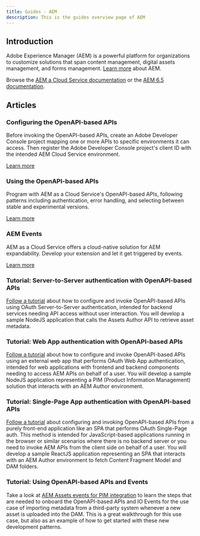 ```yaml
---
title: Guides - AEM
description: This is the guides overview page of AEM 
---
```


## Introduction

Adobe Experience Manager (AEM) is a powerful platform for organizations to customize solutions that span content management, digital assets management, and forms management. [Learn more](https://business.adobe.com/products/experience-manager/adobe-experience-manager.html) about AEM.

Browse the [AEM a Cloud Service documentation](https://experienceleague.adobe.com/docs/experience-manager-cloud-service/content/home.html) or the [AEM 6.5 documentation](https://experienceleague.adobe.com/docs/experience-manager-65.html).

## Articles

### Configuring the OpenAPI-based APIs

Before invoking the OpenAPI-based APIs, create an Adobe Developer Console project mapping one or more APIs to specific environments it can access. Then register the Adobe Developer Console project's client ID with the intended AEM Cloud Service environment.

[Learn more](https://experienceleague.adobe.com/en/docs/experience-manager-cloud-service/content/implementing/developing/open-api-based-apis#configuring-api-access)

### Using the OpenAPI-based APIs

Program with AEM as a Cloud Service's OpenAPI-based APIs, following patterns including authentication, error handling, and selecting between stable and experimental versions.

[Learn more](/src/pages/guides/how-to/index.md)

### AEM Events

AEM as a Cloud Service offers a cloud-native solution for AEM expandability. Develop your extension and let it get triggered by events.

[Learn more](/src/pages/guides/events/index.md)

### Tutorial: Server-to-Server authentication with OpenAPI-based APIs

[Follow a tutorial](https://experienceleague.adobe.com/en/docs/experience-manager-learn/cloud-service/aem-apis/openapis/invoke-api-using-oauth-s2s) about how to configure and invoke OpenAPI-based APIs using OAuth Server-to-Server authentication, intended for backend services needing API access without user interaction. You will develop a sample NodeJS application that calls the Assets Author API to retrieve asset metadata.

### Tutorial: Web App authentication with OpenAPI-based APIs

[Follow a tutorial](https://experienceleague.adobe.com/en/docs/experience-manager-learn/cloud-service/aem-apis/invoke-openapi-based-aem-apis-from-web-app) about how to configure and invoke OpenAPI-based APIs using an external web app that performs OAuth Web App authentication, intended for web applications with frontend and backend components needing to access AEM APIs on behalf of a user. You will develop a sample NodeJS application representing a PIM (Product Information Management) solution that interacts with an AEM Author environment.

### Tutorial: Single-Page App authentication with OpenAPI-based APIs

[Follow a tutorial](https://experienceleague.adobe.com/en/docs/experience-manager-learn/cloud-service/aem-apis/openapis/invoke-api-using-oauth-single-page-app) about configuring and invoking OpenAPI-based APIs from a purely front-end application like an SPA that performs OAuth Single-Page auth. This method is intended for JavaScript-based applications running in the browser or similar scenarios where there is no backend server or you need to invoke AEM APIs from the client side on behalf of a user.
You will develop a sample ReactJS application representing an SPA that interacts with an AEM Author environment to fetch Content Fragment Model and DAM folders.

### Tutorial: Using OpenAPI-based APIs and Events

Take a look at [AEM Assets events for PIM integration](https://experienceleague.adobe.com/en/docs/experience-manager-learn/cloud-service/aem-eventing/examples/assets-pim-integration) to learn the steps that are needed to onboard the OpenAPI-based APIs and IO Events for the use case of importing metadata from a third-party system whenever a new asset is uploaded into the DAM. This is a great walkthrough for this use case, but also as an example of how to get started with these new development patterns.
